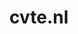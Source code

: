 ---
layout: post
title: "cvte.nl"
internal_url: "/dutchgov/cvte.nl.html"
subdomains_count: 8
all_subdomains_count: 16
urls_count: 7
ssl_rank: 100
http_rank: 62.714285714286
url_link: /data/cvte.nl/urls.txt
all_subdomains_link: /data/cvte.nl/all_subdomains.txt
subdomains_link: /data/cvte.nl/subdomains.txt
categories: dutchgov
---